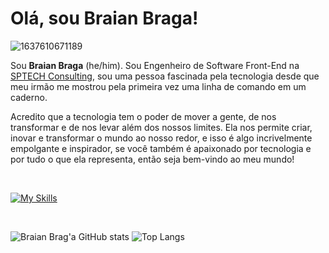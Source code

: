 # Olá, sou Braian Braga! 

![1637610671189](https://user-images.githubusercontent.com/53615642/222939008-5381f1ae-e61e-4e0d-bc24-2b5a9cd9eed3.jpg)

Sou **Braian Braga** (he/him). Sou Engenheiro de Software Front-End na [SPTECH Consulting](https://github.com/BandTec), sou uma pessoa fascinada pela tecnologia desde que meu irmão me mostrou pela primeira vez uma linha de comando em um caderno.

Acredito que a tecnologia tem o poder de mover a gente, de nos transformar e de nos levar além dos nossos limites. Ela nos permite criar, inovar e transformar o mundo ao nosso redor, e isso é algo incrivelmente empolgante e inspirador, se você também é apaixonado por tecnologia e por tudo o que ela representa, então seja bem-vindo ao meu mundo!

</br>

[![My Skills](https://skillicons.dev/icons?i=js,nodejs,vue,vite,react,redux,sass,tailwind,bootstrap,figma,git,github,linux,docker)](https://skillicons.dev)

</br>

![Braian Brag'a GitHub stats](https://github-readme-stats.vercel.app/api?username=euBraianBraga&count_private=true)
![Top Langs](https://github-readme-stats.vercel.app/api/top-langs/?username=euBraianBraga&layout=compact)
